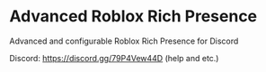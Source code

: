 # Advanced Roblox Rich Presence
Advanced and configurable Roblox Rich Presence for Discord

Discord: https://discord.gg/79P4Vew44D (help and etc.)